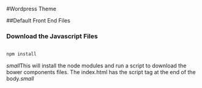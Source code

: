 #Wordpress Theme

##Default Front End Files

### Download the Javascript Files

```javascript

npm install

```

*small*This will install the node modules and run a script to download the bower components files.  The index.html has the script tag at the end of the body.*small*
